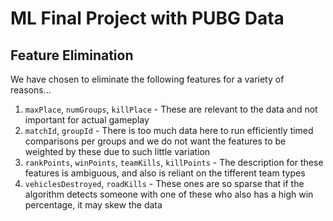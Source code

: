 # ML Final Project with PUBG Data

## Feature Elimination

We have chosen to eliminate the following features for a variety of reasons...

1. `maxPlace`, `numGroups`, `killPlace` - These are relevant to the data and not important for actual gameplay
2. `matchId`, `groupId` - There is too much data here to run efficiently timed comparisons per groups and we do not want the features to be weighted by these due to such little variation
3. `rankPoints`, `winPoints`, `teamKills`, `killPoints` - The description for these features is ambiguous, and also is reliant on the tifferent team types
4. `vehiclesDestroyed`, `roadKills` - These ones are so sparse that if the algorithm detects someone with one of these who also has a high win percentage, it may skew the data
